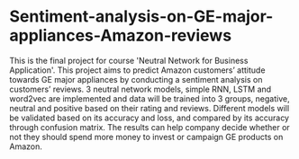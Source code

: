 # Sentiment-analysis-on-GE-major-appliances-Amazon-reviews

This is the final project for course 'Neutral Network for Business Application'. This project aims to predict Amazon customers’ attitude towards GE major appliances by conducting a sentiment analysis on customers’ reviews. 3 neutral network models, simple RNN, LSTM and word2vec are implemented and data will be trained into 3 groups, negative, neutral and positive based on their rating and reviews. Different models will be validated based on its accuracy and loss, and compared by its accuracy through confusion matrix. The results can help company decide whether or not they should spend more money to invest or campaign GE products on Amazon.
 
